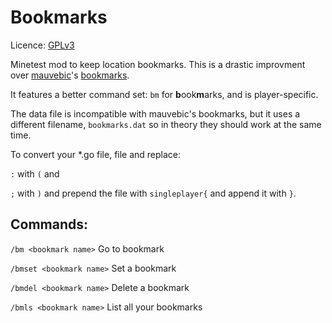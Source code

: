 # Bookmarks

Licence: [GPLv3](https://www.gnu.org/licenses/gpl-3.0.html)

Minetest mod to keep location bookmarks.  This is a drastic improvment over [mauvebic](https://forum.minetest.net/viewtopic.php?id=2321)'s [bookmarks](https://github.com/cornernote/minetest-megapack/tree/master/mods/bookmarks).

It features a better command set: `bm` for **b**ook**m**arks, and is player-specific.

The data file is incompatible with mauvebic's bookmarks, but it uses a different filename, `bookmarks.dat` so in theory they should work at the same time.

To convert your \*.go file, file and replace:

`:` with `(` and

`;` with `)` and prepend the file with `singleplayer{` and append it with `}`.

## Commands:

`/bm <bookmark name>` Go to bookmark

`/bmset <bookmark name>` Set a bookmark

`/bmdel <bookmark name>` Delete a bookmark

`/bmls <bookmark name>` List all your bookmarks
